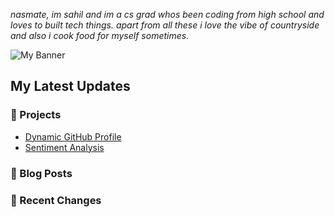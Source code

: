 *nasmate, im sahil and im a cs grad whos been coding from high school and loves to built tech things. apart from all these i love the vibe of countryside and also i cook food for myself sometimes.*

![My Banner](https://github.com/ogsahil/ogsahil/blob/countryside.jpg)


## My Latest Updates  
### 🚀 Projects  
- [Dynamic GitHub Profile](https://github.com/sahilnyk/dynamic-profile)  
- [Sentiment Analysis](https://github.com/sahilnyk/sentiment-analysis)  

### 📝 Blog Posts  
<!-- BLOG-POST-LIST:START -->
<!-- BLOG-POST-LIST:END -->

### 🔄 Recent Changes  
<!-- RECENT-CHANGES-LIST:START -->
<!-- RECENT-CHANGES-LIST:END -->
